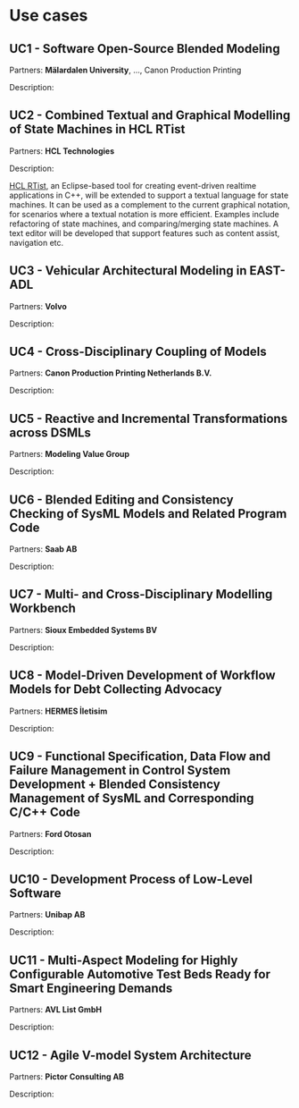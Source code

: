 ---
---

# Use cases 

## <a name="UC1"></a>UC1 - Software Open-Source Blended Modeling

Partners: **Mälardalen University**, ..., Canon Production Printing

Description:

## <a name="UC2"></a>UC2 - Combined Textual and Graphical Modelling of State Machines in HCL RTist

Partners: **HCL Technologies**

Description:

[HCL RTist](https://www.hcltechsw.com/rtist), an Eclipse-based tool for creating event-driven realtime applications in C++, will be extended to support a textual language for state machines. It can be used as a complement to the current graphical notation, for scenarios where a textual notation is more efficient. Examples include refactoring of state machines, and comparing/merging state machines. A text editor will be developed that support features such as content assist, navigation etc.

## <a name="UC3"></a>UC3 - Vehicular Architectural Modeling in EAST-ADL

Partners: **Volvo**

Description:

## <a name="UC4"></a>UC4 - Cross-Disciplinary Coupling of Models

Partners: **Canon Production Printing Netherlands B.V.**

Description:

## <a name="UC5"></a>UC5 - Reactive and Incremental Transformations across DSMLs

Partners: **Modeling Value Group**

Description:

## <a name="UC6"></a>UC6 - Blended Editing and Consistency Checking of SysML Models and Related Program Code

Partners: **Saab AB**

Description:

## <a name="UC7"></a>UC7 - Multi- and Cross-Disciplinary Modelling Workbench

Partners: **Sioux Embedded Systems BV**

Description:

## <a name="UC8"></a>UC8 - Model-Driven Development of Workflow Models for Debt Collecting Advocacy

Partners: **HERMES İletisim**

Description:

## <a name="UC9"></a>UC9 - Functional Specification, Data Flow and Failure Management in Control System Development + Blended Consistency Management of SysML and Corresponding C/C++ Code

Partners: **Ford Otosan**

Description:

## <a name="UC10"></a>UC10 - Development Process of Low-Level Software

Partners: **Unibap AB**

Description:

## <a name="UC11"></a>UC11 - Multi-Aspect Modeling for Highly Configurable Automotive Test Beds Ready for Smart Engineering Demands

Partners: **AVL List GmbH**

Description:

## <a name="UC12"></a>UC12 - Agile V-model System Architecture

Partners: **Pictor Consulting AB**

Description:
